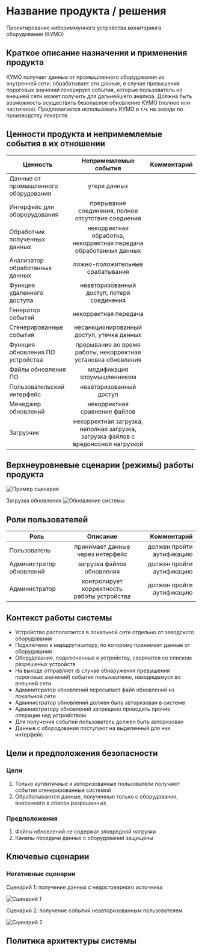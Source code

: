 # Название продукта / решения

Проектирование кибериммунного устройства мониторинга оборудования (КУМО)

## Краткое описание назначения и применения продукта

КУМО получает данные от промышленного оборудования из внутренней сети, обрабатывает эти данные, в
случае превышения пороговых значений генерирует события, которые пользователь из внешней сети может
получить для дальнейшего анализа. Должна быть возможность осуществить безопасное обновление КУМО
(полное или частичное).
Предполагается использовать КУМО в т.ч. на заводе по производству лекарств.


## Ценности продукта и непримемлемые события в их отношении

| Ценность      | Непримемлемые события | Комментарий  |
| ------------- |:-------------:| -----:|
| Данные от промышленного оборудования      | утеря данных |  |
| Интерфейс для оборорудования      | прерывание соединения, полное отсутствие соедиения |  |
| Обработчик полученных данных      | некорректная обработка, некорректная передача обработанных данных |  |
| Анализатор обработанных данных      | ложно-положительные срабатывания |  |
| Функция удаленного доступа      | неавторизованный доступ, потеря соединения |  |
| Генератор событий     | некорректная передача |  |
| Сгенерированные события       | несанкционированный доступ, утечка данных |  |
| Функция обновления ПО устройства     | прерывание во время работы, некорректная установка обновления |  |
| Файлы обновления ПО      | модификация злоумышленником |  |
| Пользовательский интерфейс    | неавторизованный доступ |  |
| Менеджер обновлений    | некорректная сравнение файлов |  |
| Загрузчик    | некорректная загрузка, неполная загрузка, загрузка файлов с вредоносной нагрузкой |  |

## Верхнеуровневые сценарии (режимы) работы продукта

![Пример сценария](https://www.plantuml.com/plantuml/png/ZP8nRi9044NxFSMAFXUWYBZAO5QH9MEGTrFG4L8GYKY9b3wvWaDOGK0sL_XxeypkAB6XIcMD_FwV-TyUMKULkvyMQaAEncID7k0TdsZ3CZnYXnPRr6XmW1zeijekh3DJDMTLdkLpAfq8mfAnA5k5DSF71C_65Osls5SqJ9wOsQCEgxWeiLHIiR1Ny1iyupwQ2wh30rhUjk7nWE-al3EbgSWPHPcRLQpwOEGKdh6NwndrSKvmLkIcT4f93drpAqSETTp3V2z8ojs43Rp6hXjK4lILbweZwWwHLCpyorde2rtTrTMz_eiyvBHdzlNOSYLFyFAbDCwnB5xw5IkGf-O-6cvZBLHu6QXVcsWfnGpx1JEZrCYK4_u_VW00)

Загрузка обновления ![Обновление системы](https://www.plantuml.com/plantuml/png/bP51QeD058RtxnH3zhb05YLNcIPI1BKXJXRTcLhemaANtHHARp1DQpKQUuR_tQZFoH0bX48HaU5zd__lSvuQlJQRE2AzCBThDS4RVj3o4ofvxc3v7cL_dYYTgaKK1ecXbIZX8bpfn8ZmAa0dznU-KNAcnFj0v-pMZMhidHqdD-ipzmKMdvnnZeeV1MmS62RIAefegOs-rcaWu3jgthek1rW7fNUf2M8YEfPIqoiNC5Fy08izsej5g6U4zRhGMxaA0HhKIXXxyhcGuH3B1HqTDVLH_vDzy61cGkxG-MRbIUqBdybo78yFVt-QNzziLCQNozqhhJSRpicpuusW6duA6jWBOVnCHFCWMMxYw1S0)

## Роли пользователей

| Роль | Описание | Комментарий  |
| ------------- |:-------------:| -----:|
| Пользователь      | принимает данные через интерфейс | должен пройти аутификацию |
| Администратор обновлений      | загрузка файлов обновления | должен пройти аутификацию |
| Администратор       | контролирует корректность работы устройства | должен пройти аутификацию |

## Контекст работы системы

- Устройство располагается в локальной сети отдельно от заводского оборудования
- Подключено к маршрутизатору, по которому принимает данные от оборудования
- Оборудования, подключенные к устройству, сверяются со списком разрешеных устройств
- На выходе отправляет (в случае обнаружения превышения пороговых значений) события пользователю, находящемуся во внешней сети
- Админитсратор обновлений пересылает файл обновлений из локальной сети
- Администратор обновлений должен быть авторизован в системе 
- Администратору обновлений запрещено проводить прочие операции над устройством
- Для получения событий пользователь должен быть авторизован
- Данные с обородования поступают на выделенный для них интерфейс

## Цели и предположения безопасности

### Цели

1. Только аутентичные и авторизованные пользователи получают события сгенерированные системой
2. Обрабатываются данные, полученные только с оборудования, внесенного в список разрешенных

### Предположения

1. Файлы обновлений не содержат зловредной нагрузки
2. Каналы передачи данных с оборудований защищены

## Ключевые сценарии

### Негативные сценарии

Сценарий 1: получение данных с недостоверного источника

 ![Сценарий 1](https://www.plantuml.com/plantuml/png/ZL9DJW8n6Dtt50skkG0BmptKHO76aC10Pkg27U824qmqSQzNg4ZZ267c2gytyhKL1rYvcUPBty_tNgTR69MRk_5839HHFLLesS8RFb3vkN_01XNMiDYZX9Cy-2dn9QypIOp3ZlUVgAI_HusItoriIwf25hF2wB6yoFL0JEamx0-dAZD9tCzXeyN2BoctZOn9BrUzC-mB7IrDQ0dh5s6fY5MP6isAC_0hN5WmY2TesAgYsufZYU_8lDMPpfNHGlND92VhdP2TVw91J4ge2tC4zqT3dHaXViEqhqAScykqQYVMWUeuJcngxrUXfaqpY4YGxOPvoc9f3IHb8-PVoWbzmhDDQStrN_0ECzVKTLYpc4UumzlMeRBqd5YdKx8LQlbbGlddbZZ81CbKJ-UuPc94LsS3_b0_)
 
 Сценарий 2: получение событий неавторизованным пользователем

 ![Сценарий 2](https://www.plantuml.com/plantuml/png/ZP9DJiCm58JtFeLLrbmW2zIhE8c58gLf5Pj5Tw4iYbGaa5Z36KoeHN-Kz0hZ6_5YAqt8YbNqx6_cQSQPAorA_R38MIgqY8MIV8PFVA5rbNl27Yrg63GumCwuK5ojbPOBjY9LbcGhKUWWS1MCbstSbk2JXvTnAU89-uQ6o3CnFp1kqotoh2X4lbOJ-1sMSEkg7kNk4Irjsz5umD4hxsKXIw4b4ubUbgJw89L17HH-KP-YSJiSEIvqS7Ol_GM1jfkzMv9dadRVb39bBAJbjtSXIiJH4DgEurvzBST-69WNZ9GJrGbcG49sOlxb7EW_EZEKEbnVYuceamlvMjHKt3DiU4_V0nst-FOz-2-dKiZBRGFbNcUij-aiGplH-1c8ONDPfFGJ_G80)

## Политика архитектуры системы
